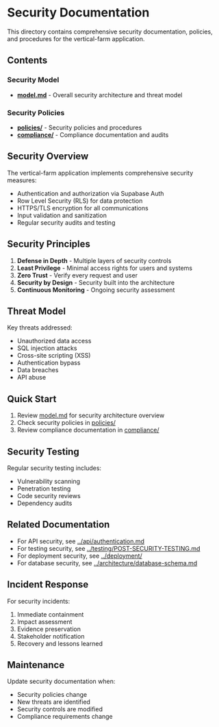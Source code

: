 # Security Documentation

This directory contains comprehensive security documentation, policies, and procedures for the vertical-farm application.

## Contents

### Security Model
- **[model.md](./model.md)** - Overall security architecture and threat model

### Security Policies
- **[policies/](./policies/)** - Security policies and procedures
- **[compliance/](./compliance/)** - Compliance documentation and audits

## Security Overview

The vertical-farm application implements comprehensive security measures:
- Authentication and authorization via Supabase Auth
- Row Level Security (RLS) for data protection
- HTTPS/TLS encryption for all communications
- Input validation and sanitization
- Regular security audits and testing

## Security Principles

1. **Defense in Depth** - Multiple layers of security controls
2. **Least Privilege** - Minimal access rights for users and systems
3. **Zero Trust** - Verify every request and user
4. **Security by Design** - Security built into the architecture
5. **Continuous Monitoring** - Ongoing security assessment

## Threat Model

Key threats addressed:
- Unauthorized data access
- SQL injection attacks
- Cross-site scripting (XSS)
- Authentication bypass
- Data breaches
- API abuse

## Quick Start

1. Review [model.md](./model.md) for security architecture overview
2. Check security policies in [policies/](./policies/)
3. Review compliance documentation in [compliance/](./compliance/)

## Security Testing

Regular security testing includes:
- Vulnerability scanning
- Penetration testing
- Code security reviews
- Dependency audits

## Related Documentation

- For API security, see [../api/authentication.md](../api/authentication.md)
- For testing security, see [../testing/POST-SECURITY-TESTING.md](../testing/POST-SECURITY-TESTING.md)
- For deployment security, see [../deployment/](../deployment/)
- For database security, see [../architecture/database-schema.md](../architecture/database-schema.md)

## Incident Response

For security incidents:
1. Immediate containment
2. Impact assessment
3. Evidence preservation
4. Stakeholder notification
5. Recovery and lessons learned

## Maintenance

Update security documentation when:
- Security policies change
- New threats are identified
- Security controls are modified
- Compliance requirements change 